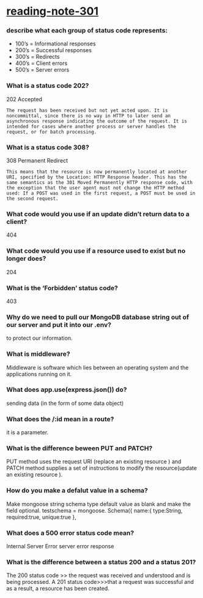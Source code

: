 # [reading-note-301](https://mohammadsilwadi.github.io/reading-note-301/)
###  describe what each group of status code represents:

+ 100’s = Informational responses
+ 200’s = Successful responses
+ 300’s = Redirects 
+ 400’s = Client errors 
+ 500’s = Server errors 

### What is a status code 202?
202 Accepted

    The request has been received but not yet acted upon. It is noncommittal, since there is no way in HTTP to later send an asynchronous response indicating the outcome of the request. It is intended for cases where another process or server handles the request, or for batch processing.
### What is a status code 308?
308 Permanent Redirect

    This means that the resource is now permanently located at another URI, specified by the Location: HTTP Response header. This has the same semantics as the 301 Moved Permanently HTTP response code, with the exception that the user agent must not change the HTTP method used: If a POST was used in the first request, a POST must be used in the second request.
### What code would you use if an update didn’t return data to a client?
404 

### What code would you use if a resource used to exist but no longer does?

204  

### What is the ‘Forbidden’ status code?
403 

### Why do we need to pull our MongoDB database string out of our server and put it into our .env?

 to protect our information.

 ### What is middleware?

 Middleware is software which lies between an operating system and the applications running on it.

 ### What does app.use(express.json()) do?
 sending data (in the form of some data object) 
 ### What does the /:id mean in a route?
 it is a parameter.
 ### What is the difference beween PUT and PATCH?
 PUT method uses the request URI (replace an existing resource ) and PATCH method supplies a set of instructions to modify the resource(update an existing resource ).

 ### How do you make a defalut value in a schema?

 Make mongoose string schema type default value as blank and make the field optional. testschema = mongoose. Schema({ name:{ type:String, required:true, unique:true },
 ### What does a 500 error status code mean?
Internal Server Error server error response
### What is the difference between a status 200 and a status 201?
The 200 status code >> the request was received and understood and is being processed.
A 201 status code>>>that a request was successful and as a result, a resource has been created.
 

